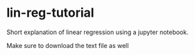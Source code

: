 # lin-reg-tutorial
Short explanation of linear regression using a jupyter notebook.

Make sure to download the text file as well
